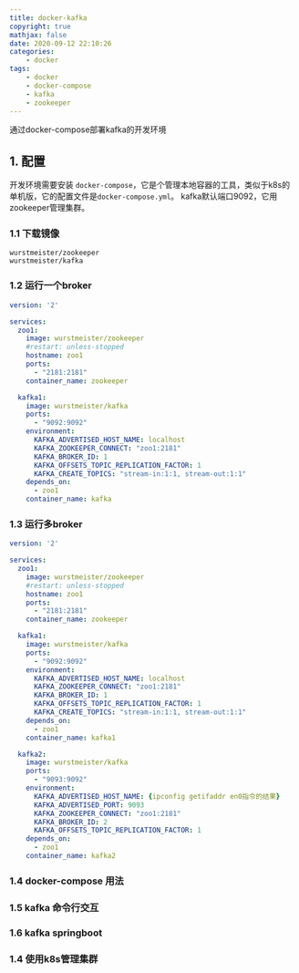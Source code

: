 ```yaml
---
title: docker-kafka
copyright: true
mathjax: false
date: 2020-09-12 22:10:26
categories:
    - docker
tags:
    - docker
    - docker-compose
    - kafka
    - zookeeper
---
```

通过docker-compose部署kafka的开发环境

<!-- more -->

## 1. 配置

开发环境需要安装 `docker-compose`，它是个管理本地容器的工具，类似于k8s的单机版，它的配置文件是`docker-compose.yml`。
kafka默认端口9092，它用zookeeper管理集群。

### 1.1 下载镜像
```
wurstmeister/zookeeper
wurstmeister/kafka
```

### 1.2 运行一个broker
```yml
version: '2'

services:
  zoo1:
    image: wurstmeister/zookeeper
    #restart: unless-stopped
    hostname: zoo1
    ports:
      - "2181:2181"
    container_name: zookeeper

  kafka1:
    image: wurstmeister/kafka
    ports:
      - "9092:9092"
    environment:
      KAFKA_ADVERTISED_HOST_NAME: localhost
      KAFKA_ZOOKEEPER_CONNECT: "zoo1:2181"
      KAFKA_BROKER_ID: 1
      KAFKA_OFFSETS_TOPIC_REPLICATION_FACTOR: 1
      KAFKA_CREATE_TOPICS: "stream-in:1:1, stream-out:1:1"
    depends_on:
      - zoo1
    container_name: kafka
```

### 1.3 运行多broker

```yml
version: '2'

services:
  zoo1:
    image: wurstmeister/zookeeper
    #restart: unless-stopped
    hostname: zoo1
    ports:
      - "2181:2181"
    container_name: zookeeper

  kafka1:
    image: wurstmeister/kafka
    ports:
      - "9092:9092"
    environment:
      KAFKA_ADVERTISED_HOST_NAME: localhost
      KAFKA_ZOOKEEPER_CONNECT: "zoo1:2181"
      KAFKA_BROKER_ID: 1
      KAFKA_OFFSETS_TOPIC_REPLICATION_FACTOR: 1
      KAFKA_CREATE_TOPICS: "stream-in:1:1, stream-out:1:1"
    depends_on:
      - zoo1
    container_name: kafka1

  kafka2:
    image: wurstmeister/kafka
    ports:
      - "9093:9092"
    environment:
      KAFKA_ADVERTISED_HOST_NAME: {ipconfig getifaddr en0指令的结果}
      KAFKA_ADVERTISED_PORT: 9093
      KAFKA_ZOOKEEPER_CONNECT: "zoo1:2181"
      KAFKA_BROKER_ID: 2
      KAFKA_OFFSETS_TOPIC_REPLICATION_FACTOR: 1
    depends_on:
      - zoo1
    container_name: kafka2
```

### 1.4 docker-compose 用法

### 1.5 kafka 命令行交互

### 1.6 kafka springboot

### 1.4 使用k8s管理集群